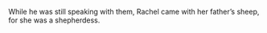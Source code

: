 While he was still speaking with them, Rachel came with her father’s sheep, for she was a shepherdess.
